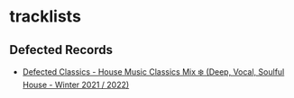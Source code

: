 # tracklists

## Defected Records
* [Defected Classics - House Music Classics Mix ❄️ (Deep, Vocal, Soulful House - Winter 2021 / 2022)](defected_classics_house_music_classics_mix_winter_2021_2022.md)
